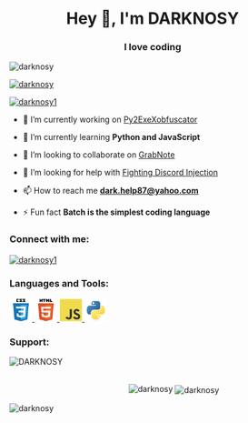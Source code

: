 <h1 align="center">Hey 👋, I'm DARKNOSY</h1>
<h3 align="center">I love coding</h3>

<p align="left"> <img src="https://komarev.com/ghpvc/?username=darknosy&label=Profile%20views&color=0e75b6&style=flat" alt="darknosy" /> </p>

<p align="left"> <a href="https://github.com/ryo-ma/github-profile-trophy"><img src="https://github-profile-trophy.vercel.app/?username=darknosy" alt="darknosy" /></a> </p>

<p align="left"> <a href="https://twitter.com/darknosy1" target="blank"><img src="https://img.shields.io/twitter/follow/darknosy1?logo=twitter&style=for-the-badge" alt="darknosy1" /></a> </p>

- 🔭 I’m currently working on [Py2ExeXobfuscator](https://github.com/DARKNOSY/Py2ExeXobfuscator)

- 🌱 I’m currently learning **Python and JavaScript**

- 👯 I’m looking to collaborate on [GrabNote](https://github.com/DARKNOSY/GrabNote)

- 🤝 I’m looking for help with [Fighting Discord Injection](https://github.com/DARKNOSY/Fighting-Discord-Injection)

- 📫 How to reach me **dark.help87@yahoo.com**

- ⚡ Fun fact **Batch is the simplest coding language**

<h3 align="left">Connect with me:</h3>
<p align="left">
<a href="https://twitter.com/darknosy1" target="blank"><img align="center" src="https://raw.githubusercontent.com/rahuldkjain/github-profile-readme-generator/master/src/images/icons/Social/twitter.svg" alt="darknosy1" height="30" width="40" /></a>
</p>

<h3 align="left">Languages and Tools:</h3>
<p align="left"> <a href="https://www.w3schools.com/css/" target="_blank" rel="noreferrer"> <img src="https://raw.githubusercontent.com/devicons/devicon/master/icons/css3/css3-original-wordmark.svg" alt="css3" width="40" height="40"/> </a> <a href="https://www.w3.org/html/" target="_blank" rel="noreferrer"> <img src="https://raw.githubusercontent.com/devicons/devicon/master/icons/html5/html5-original-wordmark.svg" alt="html5" width="40" height="40"/> </a> <a href="https://developer.mozilla.org/en-US/docs/Web/JavaScript" target="_blank" rel="noreferrer"> <img src="https://raw.githubusercontent.com/devicons/devicon/master/icons/javascript/javascript-original.svg" alt="javascript" width="40" height="40"/> </a> <a href="https://www.python.org" target="_blank" rel="noreferrer"> <img src="https://raw.githubusercontent.com/devicons/devicon/master/icons/python/python-original.svg" alt="python" width="40" height="40"/> </a> </p>

<h3 align="left">Support:</h3>
<p><a href="https://ko-fi.com/DARKNOSY"> <img align="left" src="https://cdn.ko-fi.com/cdn/kofi3.png?v=3" height="50" width="210" alt="DARKNOSY" /></a></p><br><br>

<p><img align="left" src="https://github-readme-stats.vercel.app/api/top-langs?username=darknosy&show_icons=true&locale=en&layout=compact" alt="darknosy" /></p>

<p>&nbsp;<img align="center" src="https://github-readme-stats.vercel.app/api?username=darknosy&show_icons=true&locale=en" alt="darknosy" /></p>

<p><img align="center" src="https://github-readme-streak-stats.herokuapp.com/?user=darknosy&" alt="darknosy" /></p>
